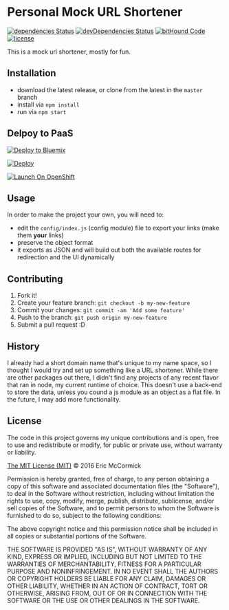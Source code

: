 # Personal Mock URL Shortener

[![dependencies Status](https://david-dm.org/edm00se/personal-mock-url-shortener/status.svg)](https://david-dm.org/edm00se/personal-mock-url-shortener) [![devDependencies Status](https://david-dm.org/edm00se/personal-mock-url-shortener/dev-status.svg)](https://david-dm.org/edm00se/personal-mock-url-shortener?type=dev) [![bitHound Code](https://www.bithound.io/github/edm00se/personal-mock-url-shortener/badges/code.svg)](https://www.bithound.io/github/edm00se/personal-mock-url-shortener) [![license](https://img.shields.io/github/license/mashape/apistatus.svg?maxAge=2592000)](https://github.com/edm00se/personal-mock-url-shortener/blob/master/README.md#license)

This is a mock url shortener, mostly for fun.

## Installation

* download the latest release, or clone from the latest in the `master` branch
* install via `npm install`
* run via `npm start`

## Delpoy to PaaS

[![Deploy to Bluemix](https://bluemix.net/deploy/button.png)](https://bluemix.net/deploy?repository=https://github.com/edm00se/personal-mock-url-shortener)

[![Deploy](https://www.herokucdn.com/deploy/button.svg)](https://heroku.com/deploy)

[![Launch On OpenShift](https://launch-shifter.rhcloud.com/launch/LAUNCH%20ON.svg)](https://openshift.redhat.com/app/console/application_type/custom?&cartridges%5B%5D=https://raw.githubusercontent.com/icflorescu/openshift-cartridge-nodejs/master/metadata/manifest.yml&initial_git_url=https://github.com/edm00se/personal-mock-url-shortener.git&name=mock-url-shorten-api)

## Usage

In order to make the project your own, you will need to:

* edit the `config/index.js` (config module) file to export your links (make them **your** links)
* preserve the object format
* it exports as JSON and will build out both the available routes for redirection and the UI dynamically

## Contributing

1. Fork it!
2. Create your feature branch: `git checkout -b my-new-feature`
3. Commit your changes: `git commit -am 'Add some feature'`
4. Push to the branch: `git push origin my-new-feature`
5. Submit a pull request :D

## History

I already had a short domain name that's unique to my name space, so I thought I would try and set up something like a URL shortener. While there are other packages out there, I didn't find any projects of any recent flavor that ran in node, my current runtime of choice. This doesn't use a back-end to store the data, unless you cound a js module as an object as a flat file. In the future, I may add more functionality.

## License

The code in this project governs my unique contributions and is open, free to use and redistribute or modify, for public or private use, without warranty or liability.

[The MIT License (MIT)](http://choosealicense.com/licenses/mit/) © 2016 Eric McCormick

Permission is hereby granted, free of charge, to any person obtaining a copy of this software and associated documentation files (the "Software"), to deal in the Software without restriction, including without limitation the rights to use, copy, modify, merge, publish, distribute, sublicense, and/or sell copies of the Software, and to permit persons to whom the Software is furnished to do so, subject to the following conditions:

The above copyright notice and this permission notice shall be included in all copies or substantial portions of the Software.

THE SOFTWARE IS PROVIDED "AS IS", WITHOUT WARRANTY OF ANY KIND, EXPRESS OR IMPLIED, INCLUDING BUT NOT LIMITED TO THE WARRANTIES OF MERCHANTABILITY, FITNESS FOR A PARTICULAR PURPOSE AND NONINFRINGEMENT. IN NO EVENT SHALL THE AUTHORS OR COPYRIGHT HOLDERS BE LIABLE FOR ANY CLAIM, DAMAGES OR OTHER LIABILITY, WHETHER IN AN ACTION OF CONTRACT, TORT OR OTHERWISE, ARISING FROM, OUT OF OR IN CONNECTION WITH THE SOFTWARE OR THE USE OR OTHER DEALINGS IN THE SOFTWARE.

